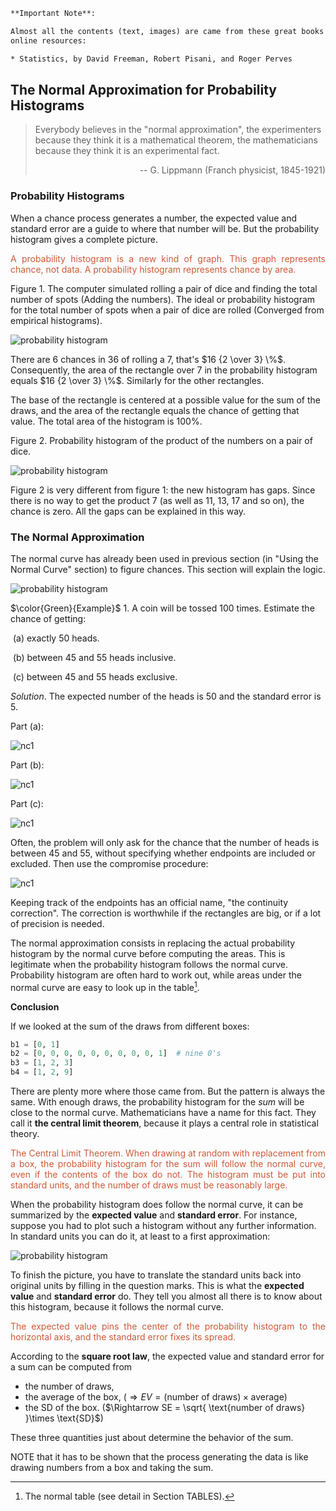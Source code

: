
```html
**Important Note**:

Almost all the contents (text, images) are came from these great books and
online resources:

* Statistics, by David Freeman, Robert Pisani, and Roger Perves
```

## The Normal Approximation for Probability Histograms

> Everybody believes in the "normal approximation", the experimenters because they think it is a mathematical theorem, the mathematicians because they think it is an experimental fact.
>
> <p align=right>-- G. Lippmann (Franch physicist, 1845-1921)</p>

### Probability Histograms

When a chance process generates a number, the expected value and standard error are a guide to where that number will be. But the probability histogram gives a complete picture.

<p style="text-align: justify;color:#CE5937";>A probability histogram is a new kind of graph. This graph represents chance, not data. A probability histogram represents chance by area.
</p>


Figure 1. The computer simulated rolling a pair of dice and finding the total number of spots (Adding the numbers). The ideal or probability histogram for the total number of spots when a pair of dice are rolled (Converged from empirical histograms).

![probability histogram](./images/stats_probability_histogram.png)

There are 6 chances in 36 of rolling a 7, that's $16 {2 \over 3} \%$. Consequently, the area of the rectangle over 7 in the probability histogram equals $16 {2 \over 3} \%$. Similarly for the other rectangles.

The base of the rectangle is centered at a possible value for the sum of the draws, and the area of the rectangle equals the chance of getting that value. The total area of the histogram is $100 \%$.

Figure 2. Probability histogram of the product of the numbers on a pair of dice.

![probability histogram](./images/stats_probability_histogram2.png)

Figure 2 is very different from figure 1: the new histogram has gaps. Since there is no way to get the product 7 (as well as 11, 13, 17 and so on), the chance is zero. All the gaps can be explained in this way.



### The Normal Approximation

The normal curve has already been used in previous section (in "Using the Normal Curve" section) to figure chances. This section will explain the logic.

![probability histogram](./images/stats_probability_histogram3.png)

$\color{Green}{Example}$ 1. A coin will be tossed 100 times. Estimate the chance of getting:

​	(a) exactly 50 heads.

​	(b) between 45 and 55 heads inclusive. 

​	(c) between 45 and 55 heads exclusive. 

*Solution*. The expected number of the heads is $50$ and the standard error is $5$.

Part (a):

![nc1](./images/stats_normal_curve_e1.png)

Part (b):

![nc1](./images/stats_normal_curve_e2.png)

Part (c):

![nc1](./images/stats_normal_curve_e3.png)

Often, the problem will only ask for the chance that the number of heads is between 45 and 55, without specifying whether endpoints are included or excluded. Then use the compromise procedure:

![nc1](./images/stats_normal_curve_e4.png)

Keeping track of the endpoints has an official name, "the continuity correction". The correction is worthwhile if the rectangles are big, or if a lot of precision is needed.

The normal approximation consists in replacing the actual probability histogram by the normal curve before computing the areas. This is legitimate when the probability histogram follows the normal curve. Probability histogram are often hard to work out, while areas under the normal curve are easy to look up in the table[^1].

**Conclusion**

If we looked at the sum of the draws from different boxes:

```python
b1 = [0, 1]
b2 = [0, 0, 0, 0, 0, 0, 0, 0, 0, 1]  # nine 0's
b3 = [1, 2, 3]
b4 = [1, 2, 9]
```

There are plenty more where those came from. But the pattern is always the same. With enough draws, the probability histogram for the *sum* will be close to the normal curve. Mathematicians have a name for this fact. They call it **the central limit theorem**, because it plays a central role in statistical theory.

<p style="text-align: justify;color:#CE5937";>The Central Limit Theorem. When drawing at random with replacement from a box, the probability histogram for the sum will follow the normal curve, even if the contents of the box do not. The histogram must be put into standard units, and the number of draws must be reasonably large.
</p>


When the probability histogram does follow the normal curve, it can be summarized by the **expected value** and **standard error**. For instance, suppose you had to plot such a histogram without any further information. In standard units you can do it, at least to a first approximation:

![probability histogram](./images/stats_probability_histogram4.png)

To finish the picture, you have to translate the standard units back into original units by filling in the question marks. This is what the **expected value** and **standard error** do. They tell you almost all there is to know about this histogram, because it follows the normal curve.

<p style="text-align: justify;color:#CE5937";>The expected value pins the center of the probability histogram to the horizontal axis, and the standard error fixes its spread.
</p>


According to the **square root law**, the expected value and standard error for a sum can be computed from

- the number of draws,
- the average of the box, ($\Rightarrow EV = \text{(number of draws)} \times \text{average}$)
- the SD of the box. ($\Rightarrow SE = \sqrt{ \text{number of draws} }\times \text{SD}$)

These three quantities just about determine the behavior of the sum.

NOTE that it has to be shown that the process generating the data is like drawing numbers from a box and taking the sum.

[^1]:  The normal table (see detail in Section TABLES).
